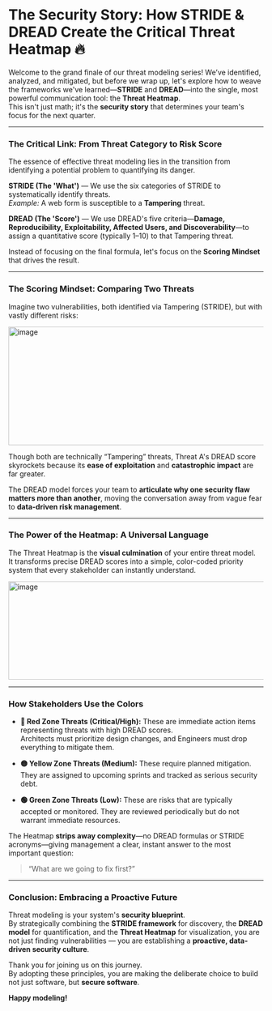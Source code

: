 # The Security Story: How STRIDE & DREAD Create the Critical Threat Heatmap 🔥

Welcome to the grand finale of our threat modeling series! We’ve identified, analyzed, and mitigated, but before we wrap up, let's explore how to weave the frameworks we've learned—**STRIDE** and **DREAD**—into the single, most powerful communication tool: the **Threat Heatmap**.  
This isn't just math; it's the **security story** that determines your team's focus for the next quarter.

---

### The Critical Link: From Threat Category to Risk Score

The essence of effective threat modeling lies in the transition from identifying a potential problem to quantifying its danger.

**STRIDE (The 'What')** — We use the six categories of STRIDE to systematically identify threats.  
*Example:* A web form is susceptible to a **Tampering** threat.

**DREAD (The 'Score')** — We use DREAD's five criteria—**Damage, Reproducibility, Exploitability, Affected Users, and Discoverability**—to assign a quantitative score (typically 1–10) to that Tampering threat.

Instead of focusing on the final formula, let's focus on the **Scoring Mindset** that drives the result.

---

### The Scoring Mindset: Comparing Two Threats

Imagine two vulnerabilities, both identified via Tampering (STRIDE), but with vastly different risks:

<img width="1374" height="234" alt="image" src="https://github.com/user-attachments/assets/add2efd0-3144-4776-9c26-d463ca97d76a" />

Though both are technically “Tampering” threats, Threat A's DREAD score skyrockets because its **ease of exploitation** and **catastrophic impact** are far greater.  

The DREAD model forces your team to **articulate why one security flaw matters more than another**, moving the conversation away from vague fear to **data-driven risk management**.

---

### The Power of the Heatmap: A Universal Language

The Threat Heatmap is the **visual culmination** of your entire threat model.  
It transforms precise DREAD scores into a simple, color-coded priority system that every stakeholder can instantly understand.

<img width="700" height="194" alt="image" src="https://github.com/user-attachments/assets/cb2fe412-12f1-4db6-a9fe-469b7cf48c17" />

---

### How Stakeholders Use the Colors

* **🔴 Red Zone Threats (Critical/High):** These are immediate action items representing threats with high DREAD scores.  
  Architects must prioritize design changes, and Engineers must drop everything to mitigate them.

* **🟡 Yellow Zone Threats (Medium):** These require planned mitigation. They are assigned to upcoming sprints and tracked as serious security debt.

* **🟢 Green Zone Threats (Low):** These are risks that are typically accepted or monitored. They are reviewed periodically but do not warrant immediate resources.

The Heatmap **strips away complexity**—no DREAD formulas or STRIDE acronyms—giving management a clear, instant answer to the most important question:  
> “What are we going to fix first?”

---

### Conclusion: Embracing a Proactive Future

Threat modeling is your system's **security blueprint**.  
By strategically combining the **STRIDE framework** for discovery, the **DREAD model** for quantification, and the **Threat Heatmap** for visualization, you are not just finding vulnerabilities — you are establishing a **proactive, data-driven security culture**.

Thank you for joining us on this journey.  
By adopting these principles, you are making the deliberate choice to build not just software, but **secure software**.  

**Happy modeling!**
